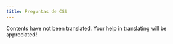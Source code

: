 ```yaml
---
title: Preguntas de CSS
---
```


Contents have not been translated. Your help in translating will be appreciated!
